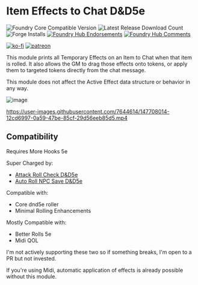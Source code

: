 # Item Effects to Chat D&D5e

![Foundry Core Compatible Version](https://img.shields.io/badge/dynamic/json.svg?url=https%3A%2F%2Fraw.githubusercontent.com%2FElfFriend-DnD%2Ffoundryvtt-item-effects-to-chat-5e%2Fmain%2Fmodule.json&label=Foundry%20Version&query=$.compatibleCoreVersion&colorB=orange)
![Latest Release Download Count](https://img.shields.io/badge/dynamic/json?label=Downloads@latest&query=assets%5B1%5D.download_count&url=https%3A%2F%2Fapi.github.com%2Frepos%2FElfFriend-DnD%2Ffoundryvtt-item-effects-to-chat-5e%2Freleases%2Flatest)
![Forge Installs](https://img.shields.io/badge/dynamic/json?label=Forge%20Installs&query=package.installs&suffix=%25&url=https%3A%2F%2Fforge-vtt.com%2Fapi%2Fbazaar%2Fpackage%2Fitem-effects-to-chat-5e&colorB=4aa94a)
[![Foundry Hub Endorsements](https://img.shields.io/endpoint?logoColor=white&url=https%3A%2F%2Fwww.foundryvtt-hub.com%2Fwp-json%2Fhubapi%2Fv1%2Fpackage%2Fitem-effects-to-chat-5e%2Fshield%2Fendorsements)](https://www.foundryvtt-hub.com/package/item-effects-to-chat-5e/)
[![Foundry Hub Comments](https://img.shields.io/endpoint?logoColor=white&url=https%3A%2F%2Fwww.foundryvtt-hub.com%2Fwp-json%2Fhubapi%2Fv1%2Fpackage%2Fitem-effects-to-chat-5e%2Fshield%2Fcomments)](https://www.foundryvtt-hub.com/package/item-effects-to-chat-5e/)

[![ko-fi](https://img.shields.io/badge/-buy%20me%20a%20coke-%23FF5E5B)](https://ko-fi.com/elffriend)
[![patreon](https://img.shields.io/badge/-patreon-%23FF424D)](https://www.patreon.com/ElfFriend_DnD)

This module prints all Temporary Effects on an Item to Chat when that item is rolled. It also allows the GM to drag those effects onto tokens, or apply them to targeted tokens directly from the chat message.

This module does not affect the Active Effect data structure or behavior in any way.

![image](https://user-images.githubusercontent.com/7644614/147707503-713858cc-fd30-4d31-b320-3123ee612429.png)


https://user-images.githubusercontent.com/7644614/147708014-12cd6997-0a59-47be-85cf-29d56eeb85d5.mp4


## Compatibility

Requires More Hooks 5e

Super Charged by:
- [Attack Roll Check D&D5e](https://github.com/ElfFriend-DnD/foundryvtt-attack-roll-check-5e)
- [Auto Roll NPC Save D&D5e](https://github.com/ElfFriend-DnD/foundryvtt-auto-roll-npc-save-5e)

Compatible with:
- Core dnd5e roller
- Minimal Rolling Enhancements

Mostly Compatible with:
- Better Rolls 5e
- Midi QOL


I'm not actively supporting these two so if something breaks, I'm open to a PR but not invested.

If you're using Midi, automatic application of effects is already possible without this module.

